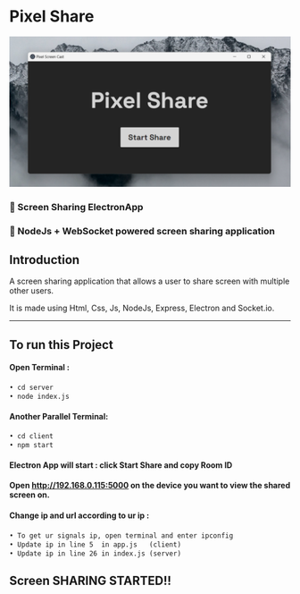# Pixel Share
![Pixel Share](/ss.png)

### 🌟 Screen Sharing ElectronApp
### 🚀 NodeJs + WebSocket powered screen sharing application

## Introduction

A screen sharing application that allows a user to share screen with multiple other users.

It is made using Html, Css, Js, NodeJs, Express, Electron and Socket.io.

---
## To run this Project

#### Open Terminal :

    • cd server
    • node index.js

#### Another Parallel Terminal: 

    • cd client
    • npm start

#### Electron App will start : click Start Share and copy Room ID

#### Open http://192.168.0.115:5000 on the device you want to view the shared screen on.

#### Change ip and url according to ur ip :

    • To get ur signals ip, open terminal and enter ipconfig
    • Update ip in line 5  in app.js   (client)
    • Update ip in line 26 in index.js (server)

## Screen SHARING STARTED!!


